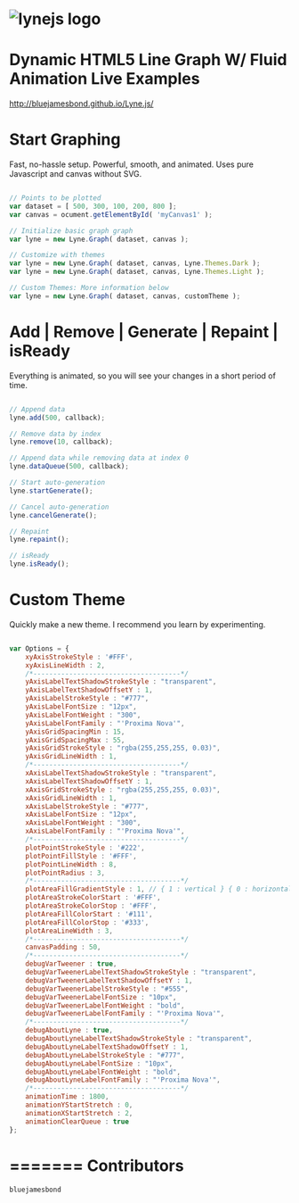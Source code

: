 ![lynejs logo](https://raw.githubusercontent.com/bluejamesbond/Lyne.js/master/logo.png)
=======
**Dynamic HTML5 Line Graph W/ Fluid Animation**
Live Examples
=======
http://bluejamesbond.github.io/Lyne.js/

Start Graphing
=======
Fast, no-hassle setup. Powerful, smooth, and animated. Uses pure Javascript and canvas without SVG.

```js

// Points to be plotted
var dataset = [ 500, 300, 100, 200, 800 ];
var canvas = ocument.getElementById( 'myCanvas1' );

// Initialize basic graph graph
var lyne = new Lyne.Graph( dataset, canvas );

// Customize with themes
var lyne = new Lyne.Graph( dataset, canvas, Lyne.Themes.Dark );
var lyne = new Lyne.Graph( dataset, canvas, Lyne.Themes.Light );

// Custom Themes: More information below
var lyne = new Lyne.Graph( dataset, canvas, customTheme );

```
Add | Remove | Generate | Repaint | isReady
=======
Everything is animated, so you will see your changes in a short period of time.

```js

// Append data
lyne.add(500, callback);

// Remove data by index
lyne.remove(10, callback);

// Append data while removing data at index 0
lyne.dataQueue(500, callback);

// Start auto-generation
lyne.startGenerate();

// Cancel auto-generation
lyne.cancelGenerate();

// Repaint
lyne.repaint();

// isReady
lyne.isReady();

```
Custom Theme
=======
Quickly make a new theme. I recommend you learn by experimenting.

```js

var Options = {
    xyAxisStrokeStyle : '#FFF',
    xyAxisLineWidth : 2,
    /*-------------------------------------*/
    yAxisLabelTextShadowStrokeStyle : "transparent",
    yAxisLabelTextShadowOffsetY : 1,
    yAxisLabelStrokeStyle : "#777",
    yAxisLabelFontSize : "12px",
    yAxisLabelFontWeight : "300",
    yAxisLabelFontFamily : "'Proxima Nova'",
    yAxisGridSpacingMin : 15,
    yAxisGridSpacingMax : 55,
    yAxisGridStrokeStyle : "rgba(255,255,255, 0.03)",
    yAxisGridLineWidth : 1,
    /*-------------------------------------*/
    xAxisLabelTextShadowStrokeStyle : "transparent",
    xAxisLabelTextShadowOffsetY : 1,
    xAxisGridStrokeStyle : "rgba(255,255,255, 0.03)",
    xAxisGridLineWidth : 1,
    xAxisLabelStrokeStyle : "#777",
    xAxisLabelFontSize : "12px",
    xAxisLabelFontWeight : "300",
    xAxisLabelFontFamily : "'Proxima Nova'",
    /*-------------------------------------*/
    plotPointStrokeStyle : '#222',
    plotPointFillStyle : '#FFF',
    plotPointLineWidth : 8,
    plotPointRadius : 3,
    /*-------------------------------------*/
    plotAreaFillGradientStyle : 1, // { 1 : vertical } { 0 : horizontal }
    plotAreaStrokeColorStart : '#FFF',
    plotAreaStrokeColorStop : '#FFF',
    plotAreaFillColorStart : '#111',
    plotAreaFillColorStop : '#333',
    plotAreaLineWidth : 3,
    /*-------------------------------------*/
    canvasPadding : 50,
    /*-------------------------------------*/
    debugVarTweener : true,
    debugVarTweenerLabelTextShadowStrokeStyle : "transparent",
    debugVarTweenerLabelTextShadowOffsetY : 1,
    debugVarTweenerLabelStrokeStyle : "#555",
    debugVarTweenerLabelFontSize : "10px",
    debugVarTweenerLabelFontWeight : "bold",
    debugVarTweenerLabelFontFamily : "'Proxima Nova'",
    /*-------------------------------------*/
    debugAboutLyne : true,
    debugAboutLyneLabelTextShadowStrokeStyle : "transparent",
    debugAboutLyneLabelTextShadowOffsetY : 1,
    debugAboutLyneLabelStrokeStyle : "#777",
    debugAboutLyneLabelFontSize : "10px",
    debugAboutLyneLabelFontWeight : "bold",
    debugAboutLyneLabelFontFamily : "'Proxima Nova'",
    /*-------------------------------------*/
    animationTime : 1800,
    animationYStartStretch : 0,
    animationXStartStretch : 2,
    animationClearQueue : true
};

```
=======
Contributors
=======

```js
bluejamesbond
```
